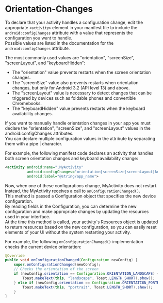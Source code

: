 # Orientation-Changes  

To declare that your activity handles a configuration change, edit the appropriate `<activity>` element in your manifest file to include the `android:configChanges` attribute with a value that represents the configuration you want to handle.  
Possible values are listed in the documentation for the `android:configChanges` attribute.  

The most commonly used values are "orientation", "screenSize", "screenLayout", and "keyboardHidden":  

- The "orientation" value prevents restarts when the screen orientation changes.  
- The "screenSize" value also prevents restarts when orientation changes, but only for Android 3.2 (API level 13) and above.  
- The "screenLayout" value is necessary to detect changes that can be triggered by devices such as foldable phones and convertible Chromebooks.  
- The "keyboardHidden" value prevents restarts when the keyboard availability changes.  

If you want to manually handle orientation changes in your app you must declare the "orientation", "screenSize", and "screenLayout" values in the android:configChanges attributes.  
You can declare multiple configuration values in the attribute by separating them with a pipe | character.  

For example, the following manifest code declares an activity that handles both screen orientation changes and keyboard availability change:  
```xml
<activity android:name=".MyActivity"
          android:configChanges="orientation|screenSize|screenLayout|keyboardHidden"
          android:label="@string/app_name">
```
Now, when one of these configurations change, MyActivity does not restart. Instead, the MyActivity receives a call to `onConfigurationChanged()`.  
This method is passed a Configuration object that specifies the new device configuration.    
By reading fields in the Configuration, you can determine the new configuration and make appropriate changes by updating the resources used in your interface.  
At the time this method is called, your activity's Resources object is updated to return resources based on the new configuration, so you can easily reset elements of your UI without the system restarting your activity.  

For example, the following `onConfigurationChanged()` implementation checks the current device orientation:  
```java
@Override
public void onConfigurationChanged(Configuration newConfig) {
    super.onConfigurationChanged(newConfig);
    // Checks the orientation of the screen
    if (newConfig.orientation == Configuration.ORIENTATION_LANDSCAPE) {
        Toast.makeText(this, "landscape", Toast.LENGTH_SHORT).show();
    } else if (newConfig.orientation == Configuration.ORIENTATION_PORTRAIT){
        Toast.makeText(this, "portrait", Toast.LENGTH_SHORT).show();
    }
}
```


